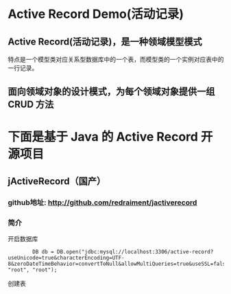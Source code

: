 # Active Record Demo(活动记录)

## Active Record(活动记录)，是一种领域模型模式 </br>
   特点是一个模型类对应关系型数据库中的一个表，而模型类的一个实例对应表中的一行记录。</br>

## 面向领域对象的设计模式，为每个领域对象提供一组 CRUD 方法

# 下面是基于 Java 的 Active Record 开源项目

## jActiveRecord（国产）

### github地址: http://github.com/redraiment/jactiverecord

### 简介

开启数据库
```
        DB db = DB.open("jdbc:mysql://localhost:3306/active-record?useUnicode=true&characterEncoding=UTF-8&zeroDateTimeBehavior=convertToNull&allowMultiQueries=true&useSSL=false", "root", "root");

```

创建表
```

```


